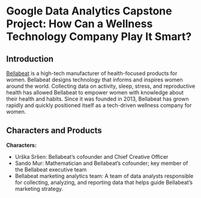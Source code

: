 # Google Data Analytics Capstone Project: How Can a Wellness Technology Company Play It Smart?

## Introduction
[Bellabeat](https://bellabeat.com/) is a  high-tech manufacturer of health-focused products for women. Bellabeat designs technology that informs and inspires women around the world. Collecting data on activity, sleep, stress, and reproductive health has allowed Bellabeat to empower women with knowledge about their health and habits. Since it was founded in 2013, Bellabeat has grown rapidly and quickly positioned itself as a tech-driven wellness company for women.

## Characters and Products
**Characters:**
-   Urška Sršen: Bellabeat’s cofounder and Chief Creative Officer
-   Sando Mur: Mathematician and Bellabeat’s cofounder; key member of the Bellabeat executive team
-   Bellabeat marketing analytics team: A team of data analysts responsible for collecting, analyzing, and reporting data that helps guide Bellabeat’s marketing          strategy.
